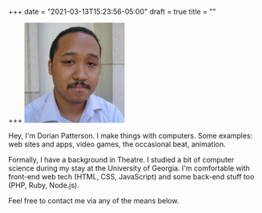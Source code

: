 +++
date = "2021-03-13T15:23:56-05:00"
draft = true
title = ""

+++
<img src="/img/gravatar.jpg" width="200" height="200">

Hey, I'm Dorian Patterson. I make things with computers. Some examples: web sites and apps, video
games, the occasional beat, animation.

Formally, I have a background in Theatre. I studied a bit of computer science during my stay at the
University of Georgia. I'm comfortable with front-end web tech (HTML, CSS, JavaScript) and some
back-end stuff too (PHP, Ruby, Node.js).

Feel free to contact me via any of the means below.
